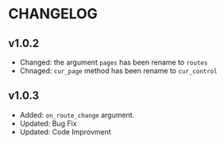 # CHANGELOG

## v1.0.2

- Changed: the argument `pages` has been rename to `routes`
- Chnaged: `cur_page` method has been rename to `cur_control`

## v1.0.3

- Added: `on_route_change` argument.
- Updated: Bug Fix
- Updated: Code Improvment